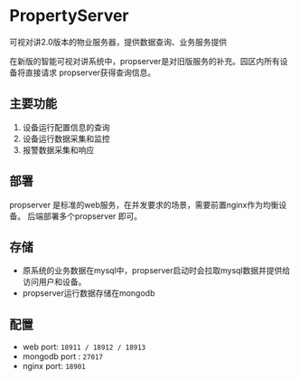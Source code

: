 

# PropertyServer
可视对讲2.0版本的物业服务器，提供数据查询、业务服务提供

在新版的智能可视对讲系统中，propserver是对旧版服务的补充。园区内所有设备将直接请求
propserver获得查询信息。

## 主要功能
1. 设备运行配置信息的查询
2. 设备运行数据采集和监控
3. 报警数据采集和响应


## 部署

propserver 是标准的web服务，在并发要求的场景，需要前置nginx作为均衡设备。
后端部署多个propserver 即可。 

## 存储

- 原系统的业务数据在mysql中，propserver启动时会拉取mysql数据并提供给访问用户和设备。
- propserver运行数据存储在mongodb

## 配置

- web port: `18911 / 18912 / 18913`
- mongodb port : `27017`
- nginx port:  `18901`




